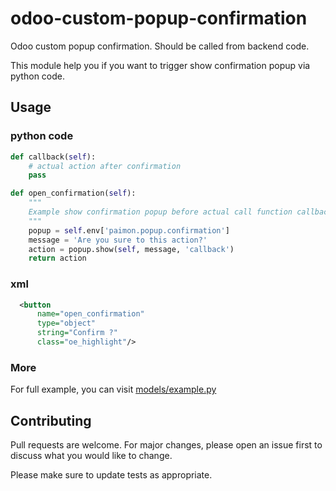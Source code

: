# odoo-custom-popup-confirmation
Odoo custom popup confirmation. Should be called from backend code.

This module help you if you want to trigger show confirmation popup via python code.


## Usage

### python code
```python
def callback(self):
    # actual action after confirmation
    pass

def open_confirmation(self):
    """
    Example show confirmation popup before actual call function callback.
    """
    popup = self.env['paimon.popup.confirmation']
    message = 'Are you sure to this action?'
    action = popup.show(self, message, 'callback')
    return action
```

### xml
```xml
  <button 
      name="open_confirmation"
      type="object"
      string="Confirm ?"
      class="oe_highlight"/>
```

### More
For full example, you can visit [models/example.py](models/example.py)

## Contributing
Pull requests are welcome. For major changes, please open an issue first to discuss what you would like to change.

Please make sure to update tests as appropriate.
